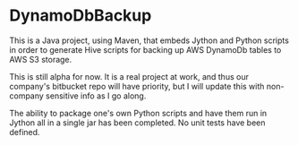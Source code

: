# DynamoDbBackup
This is a Java project, using Maven, that embeds Jython and Python scripts in order to generate Hive scripts for backing up AWS DynamoDb tables to AWS S3 storage.

This is still alpha for now. It is a real project at work, and thus our company's bitbucket repo will have priority, but I will update this with non-company sensitive info as I go along.

The ability to package one's own Python scripts and have them run in Jython all in a single jar has been completed. No unit tests have been defined.
